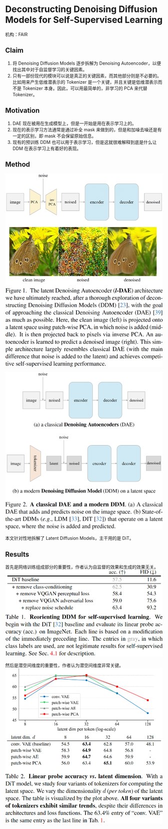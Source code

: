 # Deconstructing Denoising Diffusion Models for Self-Supervised Learning

机构：FAIR

## Claim

1. 将 Denoising Diffusion Models 逐步拆解为 Denoising Autoencoder，以便找出其中对于自监督学习的关键因素。
2. 只有一部份现代的模块可以说是真正的关键因素，而其他部分则是不必要的。比如用来产生低维潜表示的 Tokenizer 是一个关键，并且关键是低维潜表示而不是 Tokenizer 本身。因此，可以用最简单的，非学习的 PCA 来代替 Tokenizer。

## Motivation

1. DAE 现在被用在生成模型上，但是一开始是用在表示学习上的。
2. 现在的表示学习方法通常是通过补全 mask 来做到的，但是和加噪去噪还是有一定的区别，即 mask 不会保留原始信息。
3. 现有的预训练 DDM 也可以用于表示学习，但是这就很难解释到底是什么让 DDM 在表示学习上有着好的表现。

## Method

![](images/ddm-l-dae.png)

![](images/ddm-dae.png)

本文针对性地拆解了 Latent Diffusion Models，主干用的是 DiT。

## Results

首先是网络训练组成部分的重要性，作者认为自监督的效果和生成的效果无关。
![](images/ddm-ssl.png)

然后是潜空间维度的重要性，作者认为潜空间维度非常关键。
![](images/ddm-latent.png)
